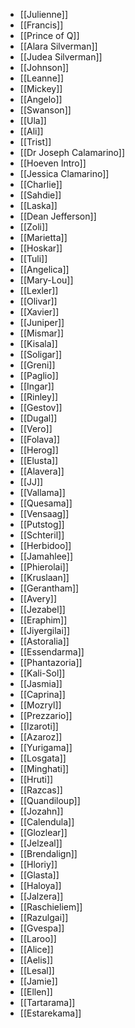 - [[Julienne]]
- [[Francis]]
- [[Prince of Q]]
- [[Alara Silverman]]
- [[Judea Silverman]]
- [[Johnson]]
- [[Leanne]]
- [[Mickey]]
- [[Angelo]]
- [[Swanson]]
- [[Ula]]
- [[Ali]]
- [[Trist]]
- [[Dr Joseph Calamarino]]
- [[Hoeven Intro]]
- [[Jessica Clamarino]]
- [[Charlie]]
- [[Sahdie]]
- [[Laska]]
- [[Dean Jefferson]]
- [[Zoli]]
- [[Marietta]]
- [[Hoskar]]
- [[Tuli]]
- [[Angelica]]
- [[Mary-Lou]]
- [[Lexler]]
- [[Olivar]]
- [[Xavier]]
- [[Juniper]]
- [[Mismar]]
- [[Kisala]]
- [[Soligar]]
- [[Greni]]
- [[Paglio]]
- [[Ingar]]
- [[Rinley]]
- [[Gestov]]
- [[Dugal]]
- [[Vero]]
- [[Folava]]
- [[Herog]]
- [[Elusta]]
- [[Alavera]]
- [[JJ]]
- [[Vallama]]
- [[Quesama]]
- [[Vensaag]]
- [[Putstog]]
- [[Schteril]]
- [[Herbidoo]]
- [[Jamahlee]]
- [[Phierolai]]
- [[Kruslaan]]
- [[Gerantham]]
- [[Avery]]
- [[Jezabel]]
- [[Eraphim]]
- [[Jiyergilai]]
- [[Astoralia]]
- [[Essendarma]]
- [[Phantazoria]]
- [[Kali-Sol]]
- [[Jasmia]]
- [[Caprina]]
- [[Mozryl]]
- [[Prezzario]]
- [[Izaroti]]
- [[Azaroz]]
- [[Yurigama]]
- [[Losgata]]
- [[Minghati]]
- [[Hruti]]
- [[Razcas]]
- [[Quandiloup]]
- [[Jozahn]] 
- [[Calendula]]
- [[Glozlear]]
- [[Jelzeal]]
- [[Brendalign]]
- [[Hloriy]]
- [[Glasta]]
- [[Haloya]]
- [[Jalzera]]
- [[Raschieliem]]
- [[Razulgai]]
- [[Gvespa]]
- [[Laroo]]
- [[Alice]]
- [[Aelis]]
- [[Lesal]]
- [[Jamie]]
- [[Ellen]]
- [[Tartarama]]
- [[Estarekama]]

